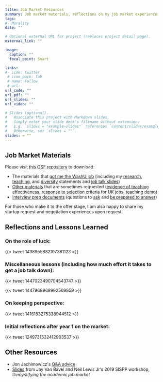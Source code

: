 ```yaml
---
title: Job Market Resources
summary: Job market materials, reflections on my job market experiences, and other resources.
tags:
#- Morality
date: ""

# Optional external URL for project (replaces project detail page).
external_link: ""

image:
  caption: ""
  focal_point: Smart

links:
#- icon: twitter
 # icon_pack: fab
 # name: Follow
 # url: 
url_code: ""
url_pdf: ""
url_slides: ""
url_video: ""

# Slides (optional).
#   Associate this project with Markdown slides.
#   Simply enter your slide deck's filename without extension.
#   E.g. `slides = "example-slides"` references `content/slides/example-slides.md`.
#   Otherwise, set `slides = ""`.
slides: = ""
---
```

## Job Market Materials

Please visit [this OSF repository](https://osf.io/4a38g/) to download:

- The materials that [got me the WashU job](https://osf.io/f38xv/) (including my [research](https://osf.io/ru4at/), [teaching](https://osf.io/vnmtc/), and [diversity](https://osf.io/wg48x/) statements and [job talk slides](https://osf.io/74869/))
- [Other materials](https://osf.io/gxr26/) that are sometimes requested ([evidence of teaching effectiveness](https://osf.io/7f3qp/), [response to selection criteria](https://osf.io/6ha8j/) for UK jobs, [teaching demo](https://osf.io/h9ejp/))
- [Interview prep documents](https://osf.io/x9k8r/) (questions to [ask](https://osf.io/2nywx/) and [be prepared to answer](https://osf.io/7jznp/))

For those who make it to the offer stage, I am also happy to share my startup request and negotiation experiences upon request.

## Reflections and Lessons Learned

### On the role of luck:

{{< tweet 1438955882197381123 >}}

### Miscellaneous lessons (including how much effort it takes to get a job talk down):

{{< tweet 1447023490704543747 >}}

{{< tweet 1447968968992509959 >}}

### On keeping perspective:

{{< tweet 1416153275338944512 >}}

### Initial reflections after year 1 on the market:

{{< tweet 1249731532412993537 >}}

## Other Resources

- Jon Jachimowicz's [Q&A advice](https://twitter.com/jonj/status/1417910905191477260)
- [Slides](https://www.slideshare.net/JayVanBavel/2019-demystifying-the-job-market) from Jay Van Bavel and Neil Lewis Jr's 2019 SISPP workshop, *Demystifying the academic job market*
